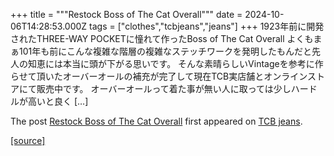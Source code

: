 +++
title = """Restock Boss of The Cat Overall"""
date = 2024-10-06T14:28:53.000Z
tags = ["clothes","tcbjeans","jeans"]
+++
1923年前に開発されたTHREE-WAY POCKETに憧れて作ったBoss of The Cat Overall よくもまぁ101年も前にこんな複雑な階層の複雑なステッチワークを発明したもんだと先人の知恵には本当に頭が下がる思いです。 そんな素晴らしいVintageを参考に作らせて頂いたオーバーオールの補充が完了して現在TCB実店舗とオンラインストアにて販売中です。 オーバーオールって着た事が無い人に取っては少しハードルが高いと良く \[…\]

The post [Restock Boss of The Cat Overall](http://tcbjeans.com/2024/10/06/49414) first appeared on [TCB jeans](http://tcbjeans.com).

[[source]](http://tcbjeans.com/2024/10/06/49414)
